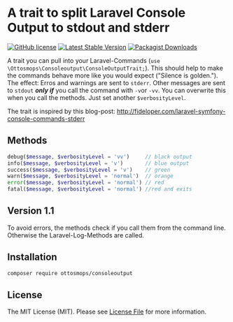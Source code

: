 # A trait to split Laravel Console Output to stdout and stderr

[![GitHub license](https://img.shields.io/github/license/ottosmops/consoleoutput.svg)](https://github.com/ottosmops/consoleoutput/blob/master/LICENSE.md)
[![Latest Stable Version](https://poser.pugx.org/ottosmops/consoleoutput/v/stable?format=flat-square)](https://packagist.org/packages/ottosmops/consoleoutput)
[![Packagist Downloads](https://img.shields.io/packagist/dt/ottosmops/consoleoutput.svg?style=flat-square)](https://packagist.org/packages/ottosmops/consoleoutput)

A trait you can pull into your Laravel-Commands (```use \Ottosmops\Consoleoutput\ConsoleOutputTrait;```). This should help to make the commands behave more like you would expect ("Silence is golden."). The effect: Erros and warnings are sent to ```stderr```. Other messages are sent to ```stdout``` ***only if*** you call the command with ```-v```or ```-vv```. You can overwrite this when you call the methods. Just set another ```$verbosityLevel```.

The trait is inspired by this blog-post: http://fideloper.com/laravel-symfony-console-commands-stderr

## Methods
```php 
debug($message, $verbosityLevel = 'vv')     // black output
info($message, $verbosityLevel = 'v')       // blue output
success($message, $verbosityLevel = 'v')    // green
warn($message, $verbosityLevel = 'normal')  // orange
error($message, $verbosityLevel = 'normal') // red
fatal($message, $verbosityLevel = 'normal') //red and exits
```

## Version 1.1 
To avoid errors, the methods check if you call them from the command line. Otherwise the Laravel-Log-Methods are called.

## Installation

```bash
composer require ottosmops/consoleoutput
```

## License

The MIT License (MIT). Please see [License File](LICENSE.md) for more information.

